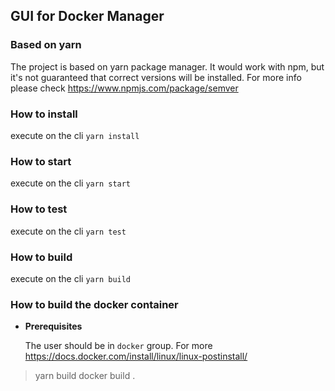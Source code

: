 ## GUI for Docker Manager

### Based on yarn
The project is based on yarn package manager. It would work with npm, but it's not guaranteed that correct versions will be installed. For more info please check https://www.npmjs.com/package/semver

### How to install
execute on the cli `yarn install`

### How to start
execute on the cli `yarn start`

### How to test
execute on the cli `yarn test`

### How to build
execute on the cli `yarn build`

### How to build the docker container

- **Prerequisites**
  
  The user should be in `docker` group. For more https://docs.docker.com/install/linux/linux-postinstall/

> yarn build
> docker build .  
